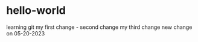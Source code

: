 # hello-world
learning git
my first change - second change
my third change
new change on 05-20-2023

